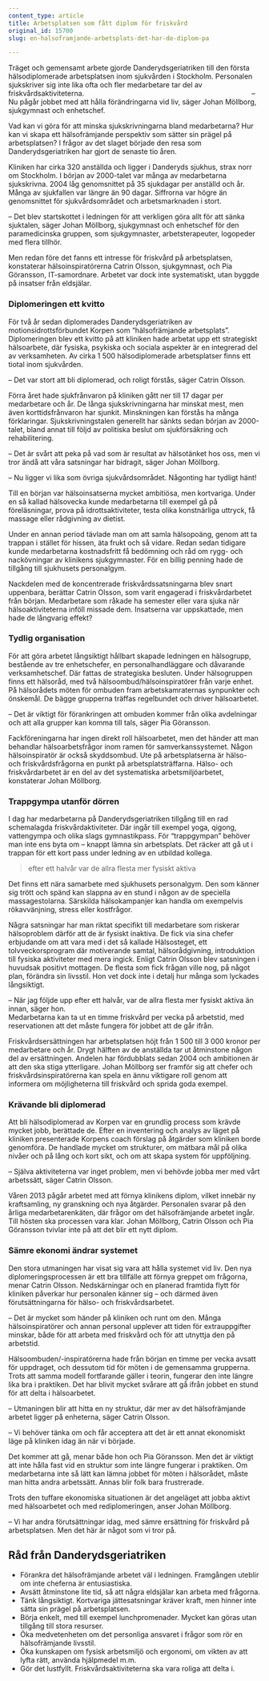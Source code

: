 ```yaml
---
content_type: article
title: Arbetsplatsen som fått diplom för friskvård
original_id: 15700
slug: en-halsoframjande-arbetsplats-det-har-de-diplom-pa

---
```


Träget och gemensamt arbete gjorde Danderydsgeriatriken till den första hälsodiplomerade arbetsplatsen inom sjukvården i Stockholm. Personalen sjukskriver sig inte lika ofta och fler medarbetare tar del av friskvårdsaktiviteterna.                                                                                     – Nu pågår jobbet med att hålla förändringarna vid liv, säger Johan Möllborg, sjukgymnast och enhetschef.

Vad kan vi göra för att minska sjukskrivningarna bland medarbetarna? Hur kan vi skapa ett hälsofrämjande perspektiv som sätter sin prägel på arbetsplatsen? I frågor av det slaget började den resa som Danderydsgeriatriken har gjort de senaste tio åren.

Kliniken har cirka 320 anställda och ligger i Danderyds sjukhus, strax norr om Stockholm. I början av 2000-talet var många av medarbetarna sjukskrivna. 2004 låg genomsnittet på 35 sjukdagar per anställd och år. Många av sjukfallen var längre än 90 dagar. Siffrorna var högre än genomsnittet för sjukvårdsområdet och arbetsmarknaden i stort.

– Det blev startskottet i ledningen för att verkligen göra allt för att sänka sjuktalen, säger Johan Möllborg, sjukgymnast och enhetschef för den paramedicinska gruppen, som sjukgymnaster, arbetsterapeuter, logopeder med flera tillhör.

Men redan före det fanns ett intresse för friskvård på arbetsplatsen, konstaterar hälsoinspiratörerna Catrin Olsson, sjukgymnast, och Pia Göransson, IT-samordnare. Arbetet var dock inte systematiskt, utan byggde på insatser från eldsjälar.

### Diplomeringen ett kvitto

För två år sedan diplomerades Danderydsgeriatriken av motionsidrottsförbundet Korpen som “hälsofrämjande arbetsplats”. Diplomeringen blev ett kvitto på att kliniken hade arbetat upp ett strategiskt hälsoarbete, där fysiska, psykiska och sociala aspekter är en integrerad del av verksamheten. Av cirka 1 500 hälsodiplomerade arbetsplatser finns ett tiotal inom sjukvården.

– Det var stort att bli diplomerad, och roligt förstås, säger Catrin Olsson.

Förra året hade sjukfrånvaron på kliniken gått ner till 17 dagar per medarbetare och år. De långa sjukskrivningarna har minskat mest, men även korttidsfrånvaron har sjunkit. Minskningen kan förstås ha många förklaringar. Sjukskrivningstalen generellt har sänkts sedan början av 2000-talet, bland annat till följd av politiska beslut om sjukförsäkring och rehabilitering.

– Det är svårt att peka på vad som är resultat av hälsotänket hos oss, men vi tror ändå att våra satsningar har bidragit, säger Johan Möllborg.

– Nu ligger vi lika som övriga sjukvårdsområdet. Någonting har tydligt hänt!

Till en början var hälsoinsatserna mycket ambitiösa, men kortvariga. Under en så kallad hälsovecka kunde medarbetarna till exempel gå på föreläsningar, prova på idrottsaktiviteter, testa olika konstnärliga uttryck, få massage eller rådgivning av dietist.

Under en annan period tävlade man om att samla hälsopoäng, genom att ta trappan i stället för hissen, äta frukt och så vidare. Redan sedan tidigare kunde medarbetarna kostnadsfritt få bedömning och råd om rygg- och nackövningar av klinikens sjukgymnaster. För en billig penning hade de tillgång till sjukhusets personalgym.

Nackdelen med de koncentrerade friskvårdssatsningarna blev snart uppenbara, berättar Catrin Olsson, som varit engagerad i friskvårdarbetet från början. Medarbetare som råkade ha semester eller vara sjuka när hälsoaktiviteterna inföll missade dem. Insatserna var uppskattade, men hade de långvarig effekt?

### Tydlig organisation

För att göra arbetet långsiktigt hållbart skapade ledningen en hälsogrupp, bestående av tre enhetschefer, en personalhandläggare och dåvarande verksamhetschef. Där fattas de strategiska besluten. Under hälsogruppen finns ett hälsoråd, med två hälsoombud/hälsoinspiratörer från varje enhet. På hälsorådets möten för ombuden fram arbetskamraternas synpunkter och önskemål. De bägge grupperna träffas regelbundet och driver hälsoarbetet.

– Det är viktigt för förankringen att ombuden kommer från olika avdelningar och att alla grupper kan komma till tals, säger Pia Göransson.

Fackföreningarna har ingen direkt roll hälsoarbetet, men det händer att man behandlar hälsoarbetsfrågor inom ramen för samverkanssystemet. Någon hälsoinspiratör är också skyddsombud. Ute på arbetsplatserna är hälso- och friskvårdsfrågorna en punkt på arbetsplatsträffarna. Hälso- och friskvårdarbetet är en del av det systematiska arbetsmiljöarbetet, konstaterar Johan Möllborg.

### Trappgympa utanför dörren

I dag har medarbetarna på Danderydsgeriatriken tillgång till en rad schemalagda friskvårdaktiviteter. Där ingår till exempel yoga, qigong, vattengympa och olika slags gymnastikpass. För “trappgympan” behöver man inte ens byta om – knappt lämna sin arbetsplats. Det räcker att gå ut i trappan för ett kort pass under ledning av en utbildad kollega.

> efter ett halvår var de allra flesta mer fysiskt aktiva

Det finns ett nära samarbete med sjukhusets personalgym. Den som känner sig trött och spänd kan slappna av en stund i någon av de speciella massagestolarna. Särskilda hälsokampanjer kan handla om exempelvis rökavvänjning, stress eller kostfrågor.

Några satsningar har man riktat specifikt till medarbetare som riskerar hälsoproblem därför att de är fysiskt inaktiva. De fick via sina chefer erbjudande om att vara med i det så kallade Hälsosteget, ett tolvveckorsprogram där motiverande samtal, hälsorådgivning, introduktion till fysiska aktiviteter med mera ingick. Enligt Catrin Olsson blev satsningen i huvudsak positivt mottagen. De flesta som fick frågan ville nog, på något plan, förändra sin livsstil. Hon vet dock inte i detalj hur många som lyckades långsiktigt.

– När jag följde upp efter ett halvår, var de allra flesta mer fysiskt aktiva än innan, säger hon.  
Medarbetarna kan ta ut en timme friskvård per vecka på arbetstid, med reservationen att det måste fungera för jobbet att de går ifrån.

Friskvårdsersättningen har arbetsplatsen höjt från 1 500 till 3 000 kronor per medarbetare och år. Drygt hälften av de anställda tar ut åtminstone någon del av ersättningen. Andelen har fördubblats sedan 2004 och ambitionen är att den ska stiga ytterligare. Johan Möllborg ser framför sig att chefer och friskvårdsinspiratörerna kan spela en ännu viktigare roll genom att informera om möjligheterna till friskvård och sprida goda exempel.

### Krävande bli diplomerad

Att bli hälsodiplomerad av Korpen var en grundlig process som krävde mycket jobb, berättade de. Efter en inventering och analys av läget på kliniken presenterade Korpens coach förslag på åtgärder som kliniken borde genomföra. De handlade mycket om strukturer, om mätbara mål på olika nivåer och på lång och kort sikt, och om att skapa system för uppföljning.

– Själva aktiviteterna var inget problem, men vi behövde jobba mer med vårt arbetssätt, säger Catrin Olsson.

Våren 2013 pågår arbetet med att förnya klinikens diplom, vilket innebär ny kraftsamling, ny granskning och nya åtgärder. Personalen svarar på den årliga medarbetarenkäten, där frågor om det hälsofrämjande arbetet ingår. Till hösten ska processen vara klar. Johan Möllborg, Catrin Olsson och Pia Göransson tvivlar inte på att det blir ett nytt diplom.

### Sämre ekonomi ändrar systemet

Den stora utmaningen har visat sig vara att hålla systemet vid liv. Den nya diplomeringsprocessen är ett bra tillfälle att förnya greppet om frågorna, menar Catrin Olsson. Nedskärningar och en planerad framtida flytt för kliniken påverkar hur personalen känner sig – och därmed även förutsättningarna för hälso- och friskvårdsarbetet.

– Det är mycket som händer på kliniken och runt om den. Många hälsoinspiratörer och annan personal upplever att tiden för extrauppgifter minskar, både för att arbeta med friskvård och för att utnyttja den på arbetstid.

Hälsoombuden/-inspiratörerna hade från början en timme per vecka avsatt för uppdraget, och dessutom tid för möten i de gemensamma grupperna. Trots att samma modell fortfarande gäller i teorin, fungerar den inte längre lika bra i praktiken. Det har blivit mycket svårare att gå ifrån jobbet en stund för att delta i hälsoarbetet.

– Utmaningen blir att hitta en ny struktur, där mer av det hälsofrämjande arbetet ligger på enheterna, säger Catrin Olsson.

– Vi behöver tänka om och får acceptera att det är ett annat ekonomiskt läge på kliniken idag än när vi började.

Det kommer att gå, menar både hon och Pia Göransson. Men det är viktigt att inte hålla fast vid en struktur som inte längre fungerar i praktiken. Om medarbetarna inte så lätt kan lämna jobbet för möten i hälsorådet, måste man hitta andra arbetssätt. Annas blir folk bara frustrerade.

Trots den tuffare ekonomiska situationen är det angeläget att jobba aktivt med hälsoarbetet och med rediplomeringen, anser Johan Möllborg.

– Vi har andra förutsättningar idag, med sämre ersättning för friskvård på arbetsplatsen. Men det här är något som vi tror på.

Råd från Danderydsgeriatriken
-----------------------------

*   Förankra det hälsofrämjande arbetet väl i ledningen. Framgången uteblir om inte cheferna är entusiastiska.
*   Avsätt åtminstone lite tid, så att några eldsjälar kan arbeta med frågorna.
*   Tänk långsiktigt. Kortvariga jättesatsningar kräver kraft, men hinner inte sätta sin prägel på arbetsplatsen.
*   Börja enkelt, med till exempel lunchpromenader. Mycket kan göras utan tillgång till stora resurser.
*   Öka medvetenheten om det personliga ansvaret i frågor som rör en hälsofrämjande livsstil.
*   Öka kunskapen om fysisk arbetsmiljö och ergonomi, om vikten av att lyfta rätt, använda hjälpmedel m.m.
*   Gör det lustfyllt. Friskvårdsaktiviteterna ska vara roliga att delta i.


